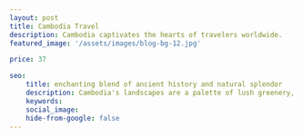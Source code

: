 ```yaml
---
layout: post
title: Cambodia Travel 
description: Cambodia captivates the hearts of travelers worldwide.
featured_image: '/assets/images/blog-bg-12.jpg'

price: 37

seo: 
    title: enchanting blend of ancient history and natural splendor
    description: Cambodia's landscapes are a palette of lush greenery, from the tranquil waters of Tonle Sap Lake to the untouched beauty of its coastal region
    keywords: 
    social_image: 
    hide-from-google: false
---
```


